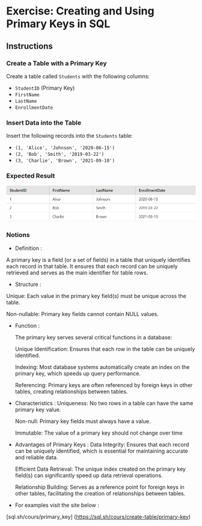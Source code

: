# Exercise: Creating and Using Primary Keys in SQL

## Instructions

### Create a Table with a Primary Key
Create a table called `Students` with the following columns:
- `StudentID` (Primary Key)
- `FirstName`
- `LastName`
- `EnrollmentDate`

### Insert Data into the Table
Insert the following records into the `Students` table:

- `(1, 'Alice', 'Johnson', '2020-06-15')`
-  `(2, 'Bob', 'Smith', '2019-03-22')`
- `(3, 'Charlie', 'Brown', '2021-09-10')`

### Expected Result

![alt text](image.png)

### Notions

- Definition : 

A primary key is a field (or a set of fields) in a table that uniquely identifies each record in that table. It ensures that each record can be uniquely retrieved and serves as the main identifier for table rows.

- Structure : 

Unique: Each value in the primary key field(s) must be unique across the table.

Non-nullable: Primary key fields cannot contain NULL values.

- Function : 

    The primary key serves several critical functions in a database:

    Unique Identification: Ensures that each row in the table can be uniquely identified.

    Indexing: Most database systems automatically create an index on the primary key, which speeds up query performance.

    Referencing: Primary keys are often referenced by foreign keys in other tables, creating relationships between tables.

- Characteristics :
    Uniqueness: No two rows in a table can have the same primary key value.

    Non-null: Primary key fields must always have a value.

    Immutable: The value of a primary key should not change over time

- Advantages of Primary Keys :
    Data Integrity: Ensures that each record can be uniquely identified, which is essential for maintaining accurate and reliable data.

    Efficient Data Retrieval: The unique index created on the primary key field(s) can significantly speed up data retrieval operations.

    Relationship Building: Serves as a reference point for foreign keys in other tables, facilitating the creation of relationships between tables.

- For examples visit the site below :

[sql.sh/cours/primary_key] (https://sql.sh/cours/create-table/primary-key)